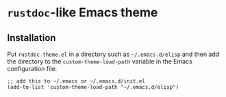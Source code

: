 # `rustdoc`-like Emacs theme

## Installation

Put `rustdoc-theme.el` in a directory such as `~/.emacs.d/elisp` and then add
the directory to the `custom-theme-load-path` variable in the Emacs
configuration file:

    ;; add this to ~/.emacs or ~/.emacs.d/init.el
    (add-to-list 'custom-theme-load-path "~/.emacs.d/elisp")
